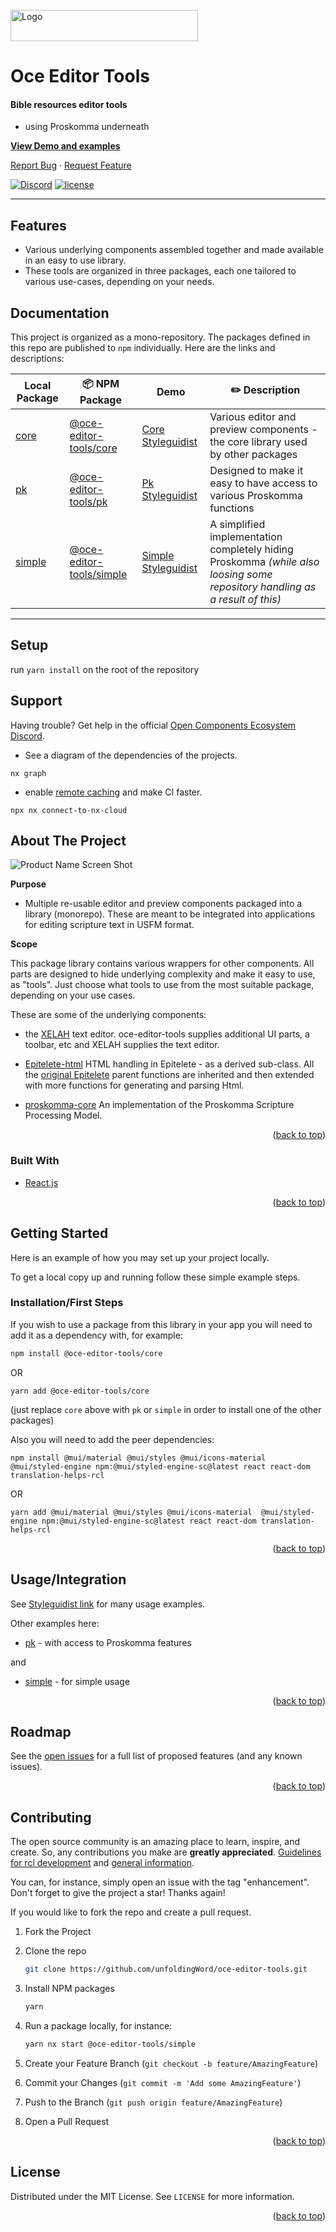<div id="top"></div>

<!-- PROJECT LOGO -->
<br />
  <a href="https://github.com/unfoldingWord">
    <img src="images/uW.png" alt="Logo" width="300" height="50">
  </a>

# Oce Editor Tools

#### Bible resources editor tools 
- using Proskomma underneath

<a href="https://oce-editor-tools-core.netlify.app/"><strong>View Demo and examples</strong></a>

<a href="https://github.com/unfoldingWord/oce-editor-tools/issues">Report Bug</a>
·
<a href="https://github.com/unfoldingWord/oce-editor-tools/issues">Request Feature</a>


<p>
<a href="https://opencomponents.io/component/unfoldingWord/findr" title="findr is part of the OCE"></a>
<a href="https://discord.com/channels/867746700390563850/867746700390563853" title="OCE discord server"><img src="https://img.shields.io/badge/Discord-%235865F2.svg?style=for-the-badge&amp;logo=discord&amp;logoColor=white" alt="Discord"></a>
<a href="https://github.com/unfoldingWord/findr/blob/HEAD/LICENSE"><img src="https://img.shields.io/badge/license-MIT-blue.svg?style=for-the-badge" alt="license"></a>
</p>

---

## Features

  - Various underlying components assembled together and made available in an easy to use library.
  - These tools are organized in three packages, each one tailored to various use-cases, depending on your needs.

## Documentation

This project is organized as a mono-repository. The packages defined in this repo are published to `npm` individually. Here are the links and descriptions:

| Local Package | 📦 NPM Package | Demo | ✏️ Description |
| - | - | - | - |
| [core](./packages/core) | [@oce-editor-tools/core](https://npmjs.com/@oce-editor-tools/core)  | [Core Styleguidist](https://oce-editor-tools-core.netlify.app/) | Various editor and preview components - the core library used by other packages|
| [pk](./packages/pk) | [@oce-editor-tools/pk](https://npmjs.com/@oce-editor-tools/pk)  | [Pk Styleguidist](https://oce-editor-tools-pk.netlify.app/) | Designed to make it easy to have access to various Proskomma functions |
| [simple](./packages/simple) | [@oce-editor-tools/simple](https://npmjs.com/@oce-editor-tools/simple)  | [Simple Styleguidist](https://simple-oce-editor-tools.netlify.app/) | A simplified implementation completely hiding Proskomma *(while also loosing some repository handling as a result of this)* |

---

## Setup

run `yarn install` on the root of the repository

## Support

Having trouble? Get help in the official [Open Components Ecosystem Discord](https://discord.com/channels/867746700390563850/1019675732324143205).


*  See a diagram of the dependencies of the projects.

  ```Shell
  nx graph  
  ```

*  enable [remote caching](https://nx.app) and make CI faster.
  ```Shell
  npx nx connect-to-nx-cloud
  ```


<!-- ABOUT THE PROJECT -->
## About The Project

![Product Name Screen Shot](./images/screenshot.png)


**Purpose**
- Multiple re-usable editor and preview components packaged into a library (monorepo). These are meant to be integrated into applications for editing scripture text in USFM format.

**Scope**

This package library contains various wrappers for other components. All parts are designed to hide underlying complexity and make it easy to use, as "tools". Just choose what tools to use from the most suitable package, depending on your use cases. 

These are some of the underlying components:

- the [XELAH](https://github.com/xelahjs/xelah) text editor. oce-editor-tools supplies additional UI parts, a toolbar, etc and XELAH supplies the text editor.

- [Epitelete-html](https://github.com/unfoldingWord/epitelete-html) HTML handling in Epitelete - as a derived sub-class. All the [original Epitelete](https://github.com/Proskomma/epitelete) parent functions are inherited and then extended with more functions for generating and parsing Html.

- [proskomma-core](https://github.com/Proskomma/proskomma-core) An implementation of the Proskomma Scripture Processing Model.

<p align="right">(<a href="#top">back to top</a>)</p>

### Built With

* [React.js](https://reactjs.org/)

<p align="right">(<a href="#top">back to top</a>)</p>


<!-- GETTING STARTED -->
## Getting Started

Here is an example of how you may set up your project locally.

To get a local copy up and running follow these simple example steps.


### Installation/First Steps

If you wish to use a package from this library in your app you will need to add it as a dependency with, for example:
```sh
npm install @oce-editor-tools/core
```
OR
```shell
yarn add @oce-editor-tools/core
```
(just replace `core` above with `pk` or `simple` in order to install one of the other packages)

Also you will need to add the peer dependencies:
```shell
npm install @mui/material @mui/styles @mui/icons-material  @mui/styled-engine npm:@mui/styled-engine-sc@latest react react-dom translation-helps-rcl
```
OR 
```shell
yarn add @mui/material @mui/styles @mui/icons-material  @mui/styled-engine npm:@mui/styled-engine-sc@latest react react-dom translation-helps-rcl
```
<p align="right">(<a href="#top">back to top</a>)</p>

<!-- USAGE EXAMPLES -->
## Usage/Integration

See [Styleguidist link](https://oce-editor-tools-core.netlify.app/) for many usage examples.

Other examples here:

 - [pk](https://oce-editor-tools-pk.netlify.app/) - with access to Proskomma features
 
  and 

 - [simple](https://simple-oce-editor-tools.netlify.app/) - for simple usage


<p align="right">(<a href="#top">back to top</a>)</p>

<!-- ROADMAP -->
## Roadmap

See the [open issues](https://github.com/unfoldingWord/oce-editor-tools/issues) for a full list of proposed features (and any known issues).

<p align="right">(<a href="#top">back to top</a>)</p>

<!-- CONTRIBUTING -->
## Contributing

The open source community is an amazing place to learn, inspire, and create. So, any contributions you make are **greatly appreciated**.  [Guidelines for rcl development](https://forum.door43.org/t/rcl-app-development-process/605) and [general information](https://forum.door43.org).

You can, for instance, simply open an issue with the tag "enhancement".
Don't forget to give the project a star! Thanks again!

If you would like to fork the repo and create a pull request.

1. Fork the Project
2. Clone the repo
   ```sh
   git clone https://github.com/unfoldingWord/oce-editor-tools.git
   ```
3. Install NPM packages
   ```sh
   yarn
   ```
4. Run a package locally, for instance:
   ```sh
   yarn nx start @oce-editor-tools/simple
   ```

5. Create your Feature Branch (`git checkout -b feature/AmazingFeature`)
6. Commit your Changes (`git commit -m 'Add some AmazingFeature'`)
7. Push to the Branch (`git push origin feature/AmazingFeature`)
8. Open a Pull Request

<p align="right">(<a href="#top">back to top</a>)</p>

<!-- LICENSE -->
## License

Distributed under the MIT License. See `LICENSE` for more information.

<p align="right">(<a href="#top">back to top</a>)</p>



